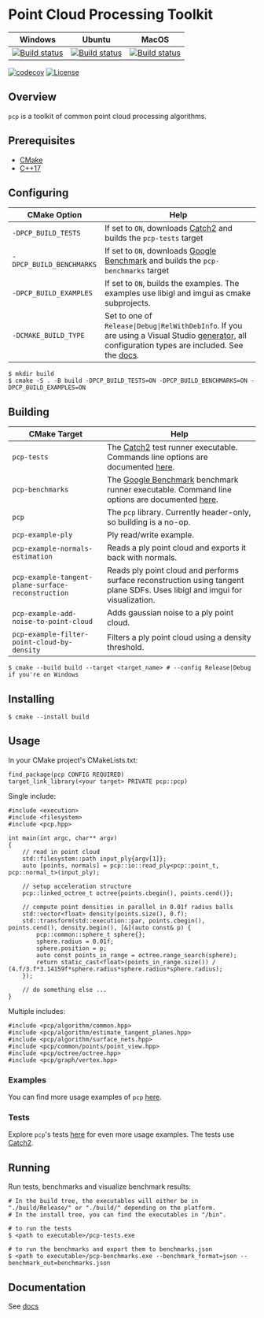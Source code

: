 # Point Cloud Processing Toolkit

| Windows | Ubuntu | MacOS |
| --- | --- | --- |
| [![Build status](https://ci.appveyor.com/api/projects/status/vlci0d4xfeo0p4y9/branch/master?svg=true)](https://ci.appveyor.com/project/Q-Minh/point-cloud-processing/branch/master) | [![Build status](https://ci.appveyor.com/api/projects/status/vto8v29cpp5v9jrt/branch/master?svg=true)](https://ci.appveyor.com/project/Q-Minh/point-cloud-processing-05x2j/branch/master) | [![Build status](https://ci.appveyor.com/api/projects/status/hnb1af22xdu51vtv/branch/master?svg=true)](https://ci.appveyor.com/project/Q-Minh/point-cloud-processing-m4p2m/branch/master) |
   
[![codecov](https://codecov.io/gh/Q-Minh/point-cloud-processing/branch/master/graph/badge.svg?token=ICLU539TV2)](https://codecov.io/gh/Q-Minh/point-cloud-processing) 
[![License](https://img.shields.io/badge/License-Boost%201.0-lightblue.svg)](https://www.boost.org/LICENSE_1_0.txt)

## Overview

`pcp` is a toolkit of common point cloud processing algorithms.

## Prerequisites

- [CMake](https://cmake.org/)
- [C++17](https://en.cppreference.com/w/cpp/17)

## Configuring

| CMake Option | Help |
| --- | --- |
| `-DPCP_BUILD_TESTS` | If set to `ON`, downloads [Catch2](https://github.com/catchorg/Catch2) and builds the `pcp-tests` target |
| `-DPCP_BUILD_BENCHMARKS` | If set to `ON`, downloads [Google Benchmark](https://github.com/google/benchmark) and builds the `pcp-benchmarks` target |
| `-DPCP_BUILD_EXAMPLES` | If set to `ON`, builds the examples. The examples use libigl and imgui as cmake subprojects. |
| `-DCMAKE_BUILD_TYPE` | Set to one of `Release\|Debug\|RelWithDebInfo`. If you are using a Visual Studio [generator](https://cmake.org/cmake/help/latest/manual/cmake-generators.7.html), all configuration types are included. See the [docs](https://cmake.org/cmake/help/latest/variable/CMAKE_BUILD_TYPE.html). |  
  
```
$ mkdir build
$ cmake -S . -B build -DPCP_BUILD_TESTS=ON -DPCP_BUILD_BENCHMARKS=ON -DPCP_BUILD_EXAMPLES=ON
```

## Building

| CMake Target | Help |
| --- | --- |
| `pcp-tests` | The [Catch2](https://github.com/catchorg/Catch2) test runner executable. Commands line options are documented [here](https://github.com/catchorg/Catch2/blob/devel/docs/command-line.md#top). |
| `pcp-benchmarks` | The [Google Benchmark](https://github.com/google/benchmark) benchmark runner executable. Command line options are documented [here](https://github.com/google/benchmark#command-line). |
| `pcp` | The `pcp` library. Currently header-only, so building is a no-op. |
| `pcp-example-ply` | Ply read/write example. |
| `pcp-example-normals-estimation` | Reads a ply point cloud and exports it back with normals. |
| `pcp-example-tangent-plane-surface-reconstruction` | Reads ply point cloud and performs surface reconstruction using tangent plane SDFs. Uses libigl and imgui for visualization. |
| `pcp-example-add-noise-to-point-cloud` | Adds gaussian noise to a ply point cloud. |
| `pcp-example-filter-point-cloud-by-density` | Filters a ply point cloud using a density threshold. |
```
$ cmake --build build --target <target_name> # --config Release|Debug if you're on Windows
```

## Installing
```
$ cmake --install build
```

## Usage
In your CMake project's CMakeLists.txt:
```
find_package(pcp CONFIG REQUIRED)
target_link_library(<your target> PRIVATE pcp::pcp)
```

Single include:
```
#include <execution>
#include <filesystem>
#include <pcp.hpp>

int main(int argc, char** argv)
{
    // read in point cloud
    std::filesystem::path input_ply{argv[1]};
    auto [points, normals] = pcp::io::read_ply<pcp::point_t, pcp::normal_t>(input_ply);

    // setup acceleration structure
    pcp::linked_octree_t octree{points.cbegin(), points.cend()};

    // compute point densities in parallel in 0.01f radius balls
    std::vector<float> density(points.size(), 0.f);
    std::transform(std::execution::par, points.cbegin(), points.cend(), density.begin(), [&](auto const& p) {
        pcp::common::sphere_t sphere{};
        sphere.radius = 0.01f;
        sphere.position = p;
        auto const points_in_range = octree.range_search(sphere);
        return static_cast<float>(points_in_range.size()) / (4.f/3.f*3.14159f*sphere.radius*sphere.radius*sphere.radius);
    });

    // do something else ...
}
```

Multiple includes:
```
#include <pcp/algorithm/common.hpp>
#include <pcp/algorithm/estimate_tangent_planes.hpp>
#include <pcp/algorithm/surface_nets.hpp>
#include <pcp/common/points/point_view.hpp>
#include <pcp/octree/octree.hpp>
#include <pcp/graph/vertex.hpp>
```

### Examples
You can find more usage examples of `pcp` [here](./examples/).

### Tests
Explore `pcp`'s tests [here](./test/) for even more usage examples. The tests use [Catch2](https://github.com/catchorg/Catch2).

## Running
Run tests, benchmarks and visualize benchmark results:
```
# In the build tree, the executables will either be in "./build/Release/" or "./build/" depending on the platform.
# In the install tree, you can find the executables in "/bin".

# to run the tests
$ <path to executable>/pcp-tests.exe

# to run the benchmarks and export them to benchmarks.json
$ <path to executable>/pcp-benchmarks.exe --benchmark_format=json --benchmark_out=benchmarks.json
```

## Documentation

See [docs](./doc/)
